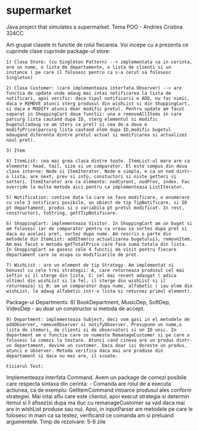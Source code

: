 # supermarket
Java project that simulates a supermarket. 
Tema POO - Andries Cristina 324CC

Am grupat clasele in functie de rolul fiecareia. Voi incepe cu a prezenta ce cuprinde clase cuprinde 
package-ul store:

	1) Clasa Store: (cu Singleton Pattern) --> implementata ca in cerinta, are un nume, o lista de departamente, o lista de clienti si un instance ( pe care il folosesc pentru ca s-a cerut sa folosesc Singleton)

	2) Clasa Customer: (care implementeaza interfata Observer) --> are functia de update unde adaug mai intai notificarea la lista de notificari, apoi verific: daca tipul notificarii e ADD, nu fac nimic, daca e REMOVE atunci sterg produsul din wishList si din ShoppingCart, si daca e MODIFY atunci doar modific pretul. Pentru update am facut separat in ShoppingCart doua functii: una e removeAllItems in care parcurg lista cautand dupa ID, sterg elementul si modific bugetul(adaug ce am sters ca pret) si cea de-a doua e modifyPrice(parcurg lista cautand elem dupa ID,modific bugetul adaugand diferenta dintre pretul actual si modificarea si actualizez noul pret). 

	3) Item

	4) ItemList: cea mai grea clasa dintre toate. ItemList-ul mare are ca elemente: head, tail, size si un comparator. El este compus din doua clase interne: Node si ItemIterator. Node e simpla, e ca un nod dintr-o lista, are next, prev si info, constuctori si niste getteri si setteri. ItemIterator are ca elemente: nodCurent, nodPrev, index. Fac override la multe metode aici pentru ca implementeaza ListIterator. 

	5) Notification: contine data la care se face modificare, o enumerare cu cele 3 notificari posibile, un obiect de tip TipNotificare, si ID pt departament, produs si o variabila pt pretul modificat. In rest, constructori, toString, gettTipNotificare. 

	6) ShoppingCart: implementeaza Visitor. In ShoppingCart am un buget si am folosesc iar de comparator pentru ca vreau sa sortez dupa pret si daca au acelasi pret, sortez dupa nume. Am rescris o parte din metodele din ItemList: addItem(cu actualizarea bugetului), removeItem. Am mai facut o metoda getTotalPrice care face suma totala din lista. In ShoppingCart se gasesc cele 4 functii de visit pentru fiecare departament care se ocupa cu modificarile de pret. 

	7) WishList : are un element de tip Strategy. Am implementat si bonusul cu cele trei strategii: A, care returneaza produsul cel mai ieftin si il sterge din lista, C: cel mai recent adaugat ( adica ultimul din wishList si la fel, il sterge din wishList si il returneaza) si B: am un comparator dupa nume, alfabetic ( iau elem din wishList, le adaug alfabetic intr-o lista si returnez primul element).  

Package-ul Departments:
	8) BookDepartment, MusicDep, SoftDep, VideoDep - au doar un constructor si metoda de accept. 
	
	9) Department: implementeaza Subject, deci vom gasi in el metodele de addObserver, removeObserver si notifyObserver. Presupune un nume,o lista de itemuri, de clienti si de observatori si un ID unic. In department am o functie care se numeste RemanageCustomer si pe care o folosesc la comezi la testare. Atunci cand cineva are un produs dintr-un departament, devine un customer. Daca doar isi doreste un produs, atunci e observer. Metoda verifica daca mai are produse din departament si daca nu mai are, il scoate. 

	Fisierul Test: 
Implementeaza interfata Command. Avem un package de comezi posibile care respecta sintaxa din cerinta: 
	- Comanda are rolul de a executa actiunea, ca de exemplu: GetItemCommand intoarce produsul ales conform strategiei. Mai intai aflu care este clientul, apoi execut strategia si determin itemul si il afisez(si dupa ma duc cu remanageCustomer sa vad daca mai are in wishList produse sau nu). Apoi,  in inputParser am metodele pe care le folosesc in main ca sa testez, verificand ce comanda am si preluand argumentele. 
Timp de rezolvare: 5-6 zile
